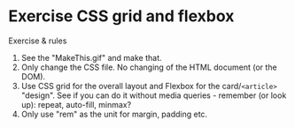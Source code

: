 # Exercise CSS grid and flexbox

Exercise & rules
1. See the "MakeThis.gif" and make that.
2. Only change the CSS file. No changing of the HTML document (or the DOM).
3. Use CSS grid for the overall layout and Flexbox for the card/`<article>` "design". See if you can do it without media queries - remember (or look up): repeat, auto-fill, minmax?
4. Only use "rem" as the unit for margin, padding etc. 